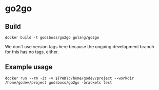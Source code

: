 go2go
=====

## Build

    docker build -t godsboss/go2go golang/go2go

We don't use version tags here because the ongoing development branch for this has no tags, either.

## Example usage

    docker run --rm -it -v ${PWD}:/home/godev/project --workdir /home/godev/project godsboss/go2go -brackets test
